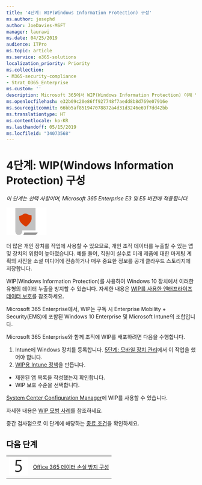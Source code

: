 ```yaml
---
title: '4단계: WIP(Windows Information Protection) 구성'
ms.author: josephd
author: JoeDavies-MSFT
manager: laurawi
ms.date: 04/25/2019
audience: ITPro
ms.topic: article
ms.service: o365-solutions
localization_priority: Priority
ms.collection:
- M365-security-compliance
- Strat_O365_Enterprise
ms.custom: ''
description: Microsoft 365에서 WIP(Windows Information Protection) 이해 및 배포
ms.openlocfilehash: e32b09c20e86ff927748f7aedd8b8d769e07916e
ms.sourcegitcommit: 66bb5af851947078872a4d31d3246e69f7dd42bb
ms.translationtype: HT
ms.contentlocale: ko-KR
ms.lasthandoff: 05/15/2019
ms.locfileid: "34073568"
---
```

# <a name="step-4-configure-windows-information-protection"></a>4단계: WIP(Windows Information Protection) 구성

*이 단계는 선택 사항이며, Microsoft 365 Enterprise E3 및 E5 버전에 적용됩니다.*

![](./media/deploy-foundation-infrastructure/infoprotection_icon-small.png)

더 많은 개인 장치를 작업에 사용할 수 있으므로, 개인 조직 데이터를 누출할 수 있는 앱 및 장치의 위험이 높아졌습니다. 예를 들어, 직원이 실수로 미래 제품에 대한 마케팅 계획의 사진을 소셜 미디어에 전송하거나 매우 중요한 정보를 공개 클라우드 스토리지에 저장합니다. 

WIP(Windows Information Protection)를 사용하여 Windows 10 장치에서 이러한 유형의 데이터 누출을 방지할 수 있습니다. 자세한 내용은 [WIP를 사용한 엔터프라이즈 데이터 보호](https://docs.microsoft.com/windows/security/information-protection/windows-information-protection/protect-enterprise-data-using-wip)를 참조하세요.

Microsoft 365 Enterprise에서, WIP는 구독 시 Enterprise Mobility + Security(EMS)에 포함된 Windows 10 Enterprise 및 Microsoft Intune의 조합입니다. 

Microsoft 365 Enterprise와 함께 조직에 WIP를 배포하려면 다음을 수행합니다.

1. Intune에 Windows 장치를 등록합니다. [5단계: 모바일 장치 관리](mobility-infrastructure.md)에서 이 작업을 했어야 합니다.
2. [WIP용 Intune 정책](https://docs.microsoft.com/windows/security/information-protection/windows-information-protection/create-wip-policy-using-intune-azure)을 만듭니다.
  - 제한된 앱 목록을 작성했는지 확인합니다.
  - WIP 보호 수준을 선택합니다.

[System Center Configuration Manager](https://docs.microsoft.com/windows/security/information-protection/windows-information-protection/overview-create-wip-policy-sccm)에 WIP를 사용할 수 있습니다. 

자세한 내용은 [WIP 모범 사례]( https://docs.microsoft.com/windows/security/information-protection/windows-information-protection/guidance-and-best-practices-wip)를 참조하세요.

중간 검사점으로 이 단계에 해당하는 [종료 조건](infoprotect-exit-criteria.md#crit-infoprotect-step4)을 확인하세요.

## <a name="next-step"></a>다음 단계


|||
|:-------|:-----|
|![](./media/stepnumbers/Step5.png)|[Office 365 데이터 손실 방지 구성](infoprotect-data-loss-prevention.md)|


